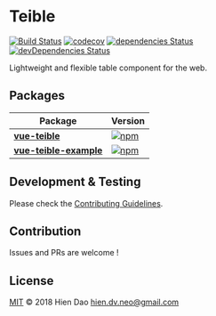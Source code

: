 # Teible
[![Build Status](https://travis-ci.org/hiendv/teible.svg?branch=master)](https://travis-ci.org/hiendv/teible) [![codecov](https://codecov.io/gh/hiendv/teible/branch/master/graph/badge.svg)](https://codecov.io/gh/hiendv/teible) [![dependencies Status](https://david-dm.org/hiendv/teible/status.svg)](https://david-dm.org/hiendv/teible) [![devDependencies Status](https://david-dm.org/hiendv/teible/dev-status.svg)](https://david-dm.org/hiendv/teible?type=dev)

Lightweight and flexible table component for the web.

## Packages
| Package | Version |
|--------|-------|
| **[vue-teible](/packages/vue-teible)** | [![npm](https://img.shields.io/npm/v/vue-teible.svg)](https://www.npmjs.com/package/vue-teible) |
| **[vue-teible-example](/packages/vue-teible-example)** | [![npm](https://img.shields.io/npm/v/vue-teible-example.svg)](https://www.npmjs.com/package/vue-teible-example) |

## Development & Testing
Please check the [Contributing Guidelines](https://github.com/hiendv/teible/blob/master/CONTRIBUTING.md).

## Contribution
Issues and PRs are welcome !

## License
[MIT](./LICENSE) &copy; 2018 Hien Dao <hien.dv.neo@gmail.com>
